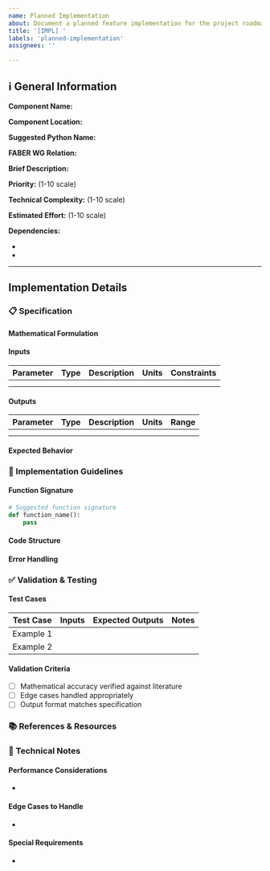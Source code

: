```yaml
---
name: Planned Implementation
about: Document a planned feature implementation for the project roadmap
title: '[IMPL] '
labels: 'planned-implementation'
assignees: ''

---
```


<!-- All comments do not appear in the rendered issue and does not need to be removed -->

## ℹ️ General Information

<!-- This section reflects current planning -->

**Component Name:**

**Component Location:**

**Suggested Python Name:**

**FABER WG Relation:**

**Brief Description:**

**Priority:** (1-10 scale)

**Technical Complexity:** (1-10 scale)

**Estimated Effort:** (1-10 scale)

**Dependencies:**

-
-

---

## Implementation Details

### 📋 Specification

#### Mathematical Formulation
<!-- Describe algorithms, equations, and mathematical relationships -->

#### Inputs
<!-- List and describe all required inputs -->
| Parameter | Type | Description | Units | Constraints |
|-----------|------|-------------|-------|-------------|
| | | | | |
| | | | | |

#### Outputs
<!-- List and describe expected outputs -->
| Parameter | Type | Description | Units | Range |
|-----------|------|-------------|-------|-------|
| | | | | |
| | | | | |

#### Expected Behavior
<!-- Describe the expected behavior, step-by-step process -->

### 🔧 Implementation Guidelines

#### Function Signature

```python
# Suggested function signature
def function_name():
    pass
```

#### Code Structure

<!-- Suggestions for implementation approach -->

#### Error Handling

<!-- Required error handling and validation -->

### ✅ Validation & Testing

#### Test Cases

<!-- Provide specific test cases with expected results -->

| Test Case | Inputs | Expected Outputs | Notes |
|-----------|--------|------------------|-------|
| Example 1 | | | |
| Example 2 | | | |

#### Validation Criteria

<!-- How to validate the implementation is correct -->

- [ ] Mathematical accuracy verified against literature
- [ ] Edge cases handled appropriately
- [ ] Output format matches specification

### 📚 References & Resources

<!-- Literature, papers, existing implementations, theory -->

### 📝 Technical Notes

<!-- Special considerations, performance requirements, edge cases -->

#### Performance Considerations

-

#### Edge Cases to Handle

-

#### Special Requirements

-
